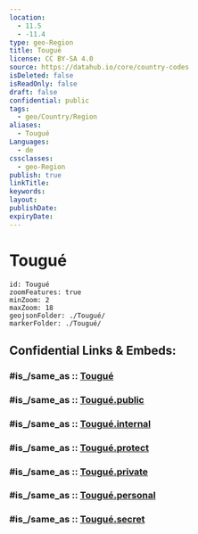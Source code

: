 ```yaml
---
location:
  - 11.5
  - -11.4
type: geo-Region
title: Tougué
license: CC BY-SA 4.0
source: https://datahub.io/core/country-codes
isDeleted: false
isReadOnly: false
draft: false
confidential: public
tags:
  - geo/Country/Region
aliases:
  - Tougué
Languages:
  - de
cssclasses:
  - geo-Region
publish: true
linkTitle:
keywords:
layout:
publishDate:
expiryDate:
---
```


# Tougué

```leaflet
id: Tougué
zoomFeatures: true 
minZoom: 2 
maxZoom: 18
geojsonFolder: ./Tougué/
markerFolder: ./Tougué/
```


## Confidential Links & Embeds: 

### #is_/same_as :: [Tougué](/_Standards/Earth/Continent/Africa/Africa~West/Guinea/Regions~Guinea/Labé/counties~Labé/Tougué.md) 

### #is_/same_as :: [Tougué.public](/_public/Earth/Continent/Africa/Africa~West/Guinea/Regions~Guinea/Labé/counties~Labé/Tougué.public.md) 

### #is_/same_as :: [Tougué.internal](/_internal/Earth/Continent/Africa/Africa~West/Guinea/Regions~Guinea/Labé/counties~Labé/Tougué.internal.md) 

### #is_/same_as :: [Tougué.protect](/_protect/Earth/Continent/Africa/Africa~West/Guinea/Regions~Guinea/Labé/counties~Labé/Tougué.protect.md) 

### #is_/same_as :: [Tougué.private](/_private/Earth/Continent/Africa/Africa~West/Guinea/Regions~Guinea/Labé/counties~Labé/Tougué.private.md) 

### #is_/same_as :: [Tougué.personal](/_personal/Earth/Continent/Africa/Africa~West/Guinea/Regions~Guinea/Labé/counties~Labé/Tougué.personal.md) 

### #is_/same_as :: [Tougué.secret](/_secret/Earth/Continent/Africa/Africa~West/Guinea/Regions~Guinea/Labé/counties~Labé/Tougué.secret.md)

